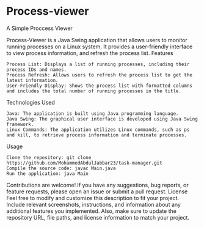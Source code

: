# Process-viewer
A Simple Proccess Viewer

Process-Viewer is a Java Swing application that allows users to monitor running processes on a Linux system. It provides a user-friendly interface to view process information, and refresh the process list.
Features

    Process List: Displays a list of running processes, including their process IDs and names.
    Process Refresh: Allows users to refresh the process list to get the latest information.
    User-Friendly Display: Shows the process list with formatted columns and includes the total number of running processes in the title.

Technologies Used

    Java: The application is built using Java programming language.
    Java Swing: The graphical user interface is developed using Java Swing framework.
    Linux Commands: The application utilizes Linux commands, such as ps and kill, to retrieve process information and terminate processes.

Usage

    Clone the repository: git clone https://github.com/MohammedAbdulJabbar23/task-manager.git
    Compile the source code: javac Main.java
    Run the application: java Main


Contributions are welcome! If you have any suggestions, bug reports, or feature requests, please open an issue or submit a pull request.
License
Feel free to modify and customize this description to fit your project. Include relevant screenshots, instructions, and information about any additional features you implemented. Also, make sure to update the repository URL, file paths, and license information to match your project.
